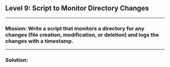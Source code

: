 ## Level 9: Script to Monitor Directory Changes

---

### Mission: Write a script that monitors a directory for any changes (file creation, modification, or deletion) and logs the changes with a timestamp.

---

### Solution:






